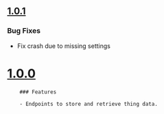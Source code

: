 ## [1.0.1](https://github.com/CESARBR/knot-cloud-storage/compare/v1.0.0...v1.0.1)

### Bug Fixes

- Fix crash due to missing settings

# [1.0.0](https://github.com/CESARBR/knot-cloud-storage/compare/b76e42b...v1.0.0)

		### Features

		- Endpoints to store and retrieve thing data.